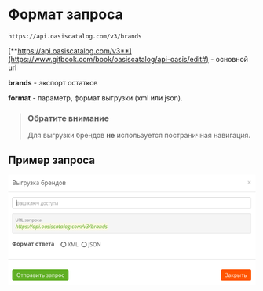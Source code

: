 # Формат запроса

```text
https://api.oasiscatalog.com/v3/brands
```

[**https://api.oasiscatalog.com/v3**](https://www.gitbook.com/book/oasiscatalog/api-oasis/edit#) - основной url

**brands** - экспорт остатков

**format** - параметр, формат выгрузки \(xml или json\).

> ### Обратите внимание
>
> Для выгрузки брендов **не** используется постраничная навигация.

## Пример запроса

![](../../../../.gitbook/assets/brands.png)

